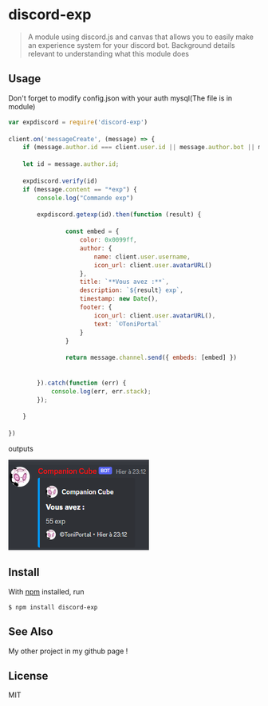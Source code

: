 # discord-exp

> A module using discord.js and canvas that allows you to easily make an experience system for your discord bot.
> Background details relevant to understanding what this module does

## Usage

Don't forget to modify config.json with your auth mysql(The file is in module)

```js
var expdiscord = require('discord-exp')

client.on('messageCreate', (message) => {
    if (message.author.id === client.user.id || message.author.bot || message.author.equals(client.user)) return;

    let id = message.author.id;

    expdiscord.verify(id)
    if (message.content == "*exp") {
        console.log("Commande exp")

        expdiscord.getexp(id).then(function (result) {

                const embed = {
                    color: 0x0099ff,
                    author: {
                        name: client.user.username,
                        icon_url: client.user.avatarURL()
                    },
                    title: `**Vous avez :**`,
                    description: `${result} exp`,
                    timestamp: new Date(),
                    footer: {
                        icon_url: client.user.avatarURL(),
                        text: `©ToniPortal`
                    }
                }
               
                return message.channel.send({ embeds: [embed] })

            
        }).catch(function (err) {
            console.log(err, err.stack);
        });

    }

})
```

outputs

![Does](./does.png)

## Install

With [npm](https://npmjs.org/) installed, run

```
$ npm install discord-exp
```

## See Also

My other project in my github page !

## License

MIT